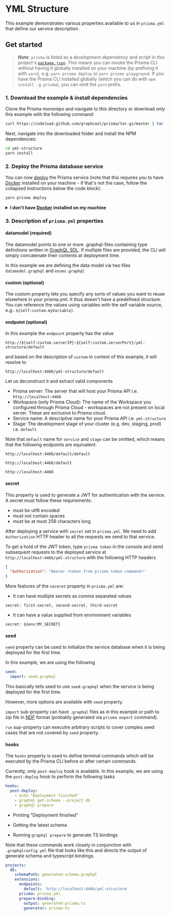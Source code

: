 # YML Structure

This example demonstrates various properties available to us in `prisma.yml` that define our service description.

## Get started

> **Note**: `prisma` is listed as a _development dependency_ and _script_ in this project's [`package.json`](./package.json). This means you can invoke the Prisma CLI without having it globally installed on your machine (by prefixing it with `yarn`), e.g. `yarn prisma deploy` or `yarn prisma playground`. If you have the Prisma CLI installed globally (which you can do with `npm install -g prisma`), you can omit the `yarn` prefix.

### 1. Download the example & install dependencies

Clone the Prisma monorepo and navigate to this directory or download _only_ this example with the following command:

```sh
curl https://codeload.github.com/graphcool/prisma/tar.gz/master | tar -xz --strip=2 prisma-master/examples/yml-structure
```

Next, navigate into the downloaded folder and install the NPM dependencies:

```sh
cd yml-structure
yarn install
```

### 2. Deploy the Prisma database service

You can now [deploy](https://www.prisma.io/docs/reference/cli-command-reference/database-service/prisma-deploy-kee1iedaov) the Prisma service (note that this requires you to have [Docker](https://www.docker.com) installed on your machine - if that's not the case, follow the collapsed instructions below the code block):

```sh
yarn prisma deploy
```

<details>
 <summary><strong>I don't have <a href="https://www.docker.com">Docker</a> installed on my machine</strong></summary>

To deploy your service to a public cluster (rather than locally with Docker), you need to perform the following steps:

1.  Remove the `cluster` property from `prisma.yml`
1.  Run `yarn prisma deploy`
1.  When prompted by the CLI, select a demo cluster (e.g. `prisma-eu1` or `prisma-us1`)
1.  Replace the [`endpoint`](./src/index.js#L23) in `index.js` with the HTTP endpoint that was printed after the previous command

</details>

### 3. Description of `prisma.yml` properties

#### datamodel (required)

The datamodel points to one or more .graphql-files containing type definitions written in [GraphQL SDL](https://blog.graph.cool/graphql-sdl-schema-definition-language-6755bcb9ce51). If multiple files are provided, the CLI will simply concatenate their contents at deployment time.

In this example we are defining the data model via two files `datamodel.graphql` and `enums.graphql`

#### custom (optional)

The custom property lets you specify any sorts of values you want to reuse elsewhere in your prisma.yml. It thus doesn't have a predefined structure. You can reference the values using variables with the self variable source, e.g.: `${self:custom.myVariable}`.

#### endpoint (optional)

In this example the `endpoint` property has the value

`http://${self:custom.serverIP}:${self:custom.serverPort}/yml-structure/default`

and based on the description of `custom` in context of this example, it will resolve to

`http://localhost:4466/yml-structure/default`

Let us deconstruct it and extract valid components

* Prisma server: The server that will host your Prisma API i.e. `http://localhost:4466`
* Workspace (only Prisma Cloud): The name of the Workspace you configured through Prisma Cloud - workspaces are not present on local server. These are exclusive to Prisma cloud.
* Service name: A descriptive name for your Prisma API i.e. `yml-structure`
* Stage: The development stage of your cluster (e.g. dev, staging, prod) i.e. `default`

Note that `default` name for `service` and `stage` can be omitted, which means that the following endpoints are equivalent:

`http://localhost:4466/default/default`

`http://localhost:4466/default`

`http://localhost:4466`

#### secret

This property is used to generate a JWT for authentication with the service. A secret must follow these requirements:

* must be utf8 encoded
* must not contain spaces
* must be at most 256 characters long

After deploying a service with `secret` set in `prisma.yml`. We need to add `Authorization` HTTP header to all the requests we send to that service.

To get a hold of the JWT token, type `prisma token` in the console and send subsequent requests to the deployed service at
`http://localhost:4466/yml-structure` with the following HTTP headers

```json
{
  "Authorization": "Bearer <token from prisma token command>"
}
```

More features of the `seceret` property in `prisma.yml` are:

* It can have multiple secrets as comma separated values

`secret: first-secret, second-secret, third-secret`

* It can have a value supplied from environment variables

`secret: ${env:MY_SECRET}`

#### seed

`seed` property can be used to initialize the service database when it is being deployed for the first time.

In this example, we are using the following

```yml
seed:
  import: seed.graphql
```

This basically tells seed to use `seed.graphql` when the service is being deployed for the first time.

However, more options are available with `seed` property.

`import` sub-property can have `.graphql` files as in this example or path to zip file in [NDF](https://www.prisma.io/docs/reference/data-import-and-export/normalized-data-format-teroo5uxih/) format (probably generated via `prisma export` command).

`run` sup-property can executre arbitrary scripts to cover comples seed cases that are not covered by `seed` property.

#### hooks

The `hooks` property is used to define terminal commands which will be executed by the Prisma CLI before or after certain commands.

Currently, only `post-deploy` hook is available. In this example, we are using the `post-deploy` hook to perform the following tasks

```yml
hooks:
  post-deploy:
    - echo "Deployment finished"
    - graphql get-schema --project db
    - graphql prepare
```

* Printing "Deployment finished"

* Getting the latest schema

* Running `graphql prepare` to generate TS bindings

Note that these commands work closely in conjunction with `.graphqlconfig.yml` file that looks like this and directs the output of generate schema and typescript bindings.

```yml
projects:
  db:
    schemaPath: generated-schema.graphql
    extensions:
      endpoints:
        default: 'http://localhost:4466/yml-structure'
      prisma: prisma.yml
      prepare-binding:
        output: generated-prisma.ts
        generator: prisma-ts
```
